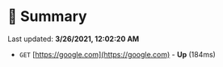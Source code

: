 # 📖 Summary
Last updated: **3/26/2021, 12:02:20 AM**

- `GET` [https://google.com](https://google.com) - **Up** (184ms)
